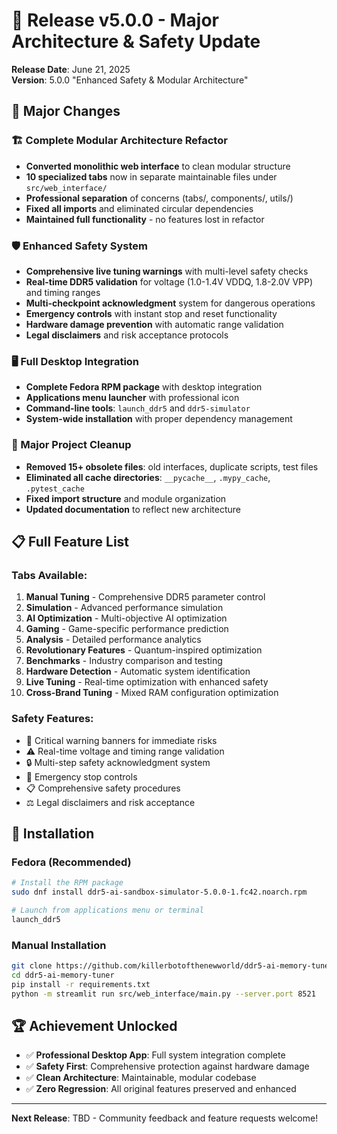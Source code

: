 # 🎉 Release v5.0.0 - Major Architecture & Safety Update

**Release Date**: June 21, 2025  
**Version**: 5.0.0 "Enhanced Safety & Modular Architecture"

## 🚀 Major Changes

### 🏗️ Complete Modular Architecture Refactor
- **Converted monolithic web interface** to clean modular structure
- **10 specialized tabs** now in separate maintainable files under `src/web_interface/`
- **Professional separation** of concerns (tabs/, components/, utils/)
- **Fixed all imports** and eliminated circular dependencies
- **Maintained full functionality** - no features lost in refactor

### 🛡️ Enhanced Safety System
- **Comprehensive live tuning warnings** with multi-level safety checks
- **Real-time DDR5 validation** for voltage (1.0-1.4V VDDQ, 1.8-2.0V VPP) and timing ranges
- **Multi-checkpoint acknowledgment** system for dangerous operations
- **Emergency controls** with instant stop and reset functionality
- **Hardware damage prevention** with automatic range validation
- **Legal disclaimers** and risk acceptance protocols

### 🖥️ Full Desktop Integration
- **Complete Fedora RPM package** with desktop integration
- **Applications menu launcher** with professional icon
- **Command-line tools**: `launch_ddr5` and `ddr5-simulator`
- **System-wide installation** with proper dependency management

### 🧹 Major Project Cleanup
- **Removed 15+ obsolete files**: old interfaces, duplicate scripts, test files
- **Eliminated all cache directories**: `__pycache__`, `.mypy_cache`, `.pytest_cache`
- **Fixed import structure** and module organization
- **Updated documentation** to reflect new architecture

## 📋 Full Feature List

### Tabs Available:
1. **Manual Tuning** - Comprehensive DDR5 parameter control
2. **Simulation** - Advanced performance simulation
3. **AI Optimization** - Multi-objective AI optimization
4. **Gaming** - Game-specific performance prediction
5. **Analysis** - Detailed performance analytics
6. **Revolutionary Features** - Quantum-inspired optimization
7. **Benchmarks** - Industry comparison and testing
8. **Hardware Detection** - Automatic system identification
9. **Live Tuning** - Real-time optimization with enhanced safety
10. **Cross-Brand Tuning** - Mixed RAM configuration optimization

### Safety Features:
- 🚨 Critical warning banners for immediate risks
- ⚠️ Real-time voltage and timing range validation
- 🔒 Multi-step safety acknowledgment system
- 🛑 Emergency stop controls
- 📋 Comprehensive safety procedures
- ⚖️ Legal disclaimers and risk acceptance

## 🔧 Installation

### Fedora (Recommended)
```bash
# Install the RPM package
sudo dnf install ddr5-ai-sandbox-simulator-5.0.0-1.fc42.noarch.rpm

# Launch from applications menu or terminal
launch_ddr5
```

### Manual Installation
```bash
git clone https://github.com/killerbotofthenewworld/ddr5-ai-memory-tuner.git
cd ddr5-ai-memory-tuner
pip install -r requirements.txt
python -m streamlit run src/web_interface/main.py --server.port 8521
```

## 🏆 Achievement Unlocked
- ✅ **Professional Desktop App**: Full system integration complete
- ✅ **Safety First**: Comprehensive protection against hardware damage
- ✅ **Clean Architecture**: Maintainable, modular codebase
- ✅ **Zero Regression**: All original features preserved and enhanced

---

**Next Release**: TBD - Community feedback and feature requests welcome!
